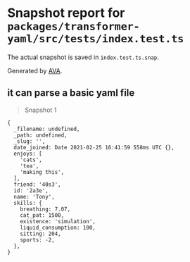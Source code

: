 # Snapshot report for `packages/transformer-yaml/src/tests/index.test.ts`

The actual snapshot is saved in `index.test.ts.snap`.

Generated by [AVA](https://avajs.dev).

## it can parse a basic yaml file

> Snapshot 1

    {
      _filename: undefined,
      _path: undefined,
      _slug: '',
      date_joined: Date 2021-02-25 16:41:59 558ms UTC {},
      enjoys: [
        'cats',
        'tea',
        'making this',
      ],
      friend: '40s3',
      id: '2a3e',
      name: 'Tony',
      skills: {
        breathing: 7.07,
        cat_pat: 1500,
        existence: 'simulation',
        liquid_consumption: 100,
        sitting: 204,
        sports: -2,
      },
    }
